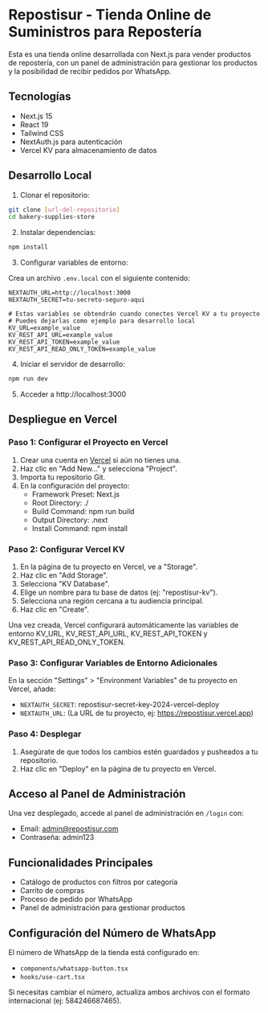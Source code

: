 # Repostisur - Tienda Online de Suministros para Repostería

Esta es una tienda online desarrollada con Next.js para vender productos de repostería, con un panel de administración para gestionar los productos y la posibilidad de recibir pedidos por WhatsApp.

## Tecnologías

- Next.js 15
- React 19
- Tailwind CSS
- NextAuth.js para autenticación
- Vercel KV para almacenamiento de datos

## Desarrollo Local

1. Clonar el repositorio:

```bash
git clone [url-del-repositorio]
cd bakery-supplies-store
```

2. Instalar dependencias:

```bash
npm install
```

3. Configurar variables de entorno:

Crea un archivo `.env.local` con el siguiente contenido:

```
NEXTAUTH_URL=http://localhost:3000
NEXTAUTH_SECRET=tu-secreto-seguro-aqui

# Estas variables se obtendrán cuando conectes Vercel KV a tu proyecto
# Puedes dejarlas como ejemplo para desarrollo local
KV_URL=example_value
KV_REST_API_URL=example_value
KV_REST_API_TOKEN=example_value
KV_REST_API_READ_ONLY_TOKEN=example_value
```

4. Iniciar el servidor de desarrollo:

```bash
npm run dev
```

5. Acceder a http://localhost:3000

## Despliegue en Vercel

### Paso 1: Configurar el Proyecto en Vercel

1. Crear una cuenta en [Vercel](https://vercel.com) si aún no tienes una.
2. Haz clic en "Add New..." y selecciona "Project".
3. Importa tu repositorio Git.
4. En la configuración del proyecto:
   - Framework Preset: Next.js
   - Root Directory: ./
   - Build Command: npm run build
   - Output Directory: .next
   - Install Command: npm install

### Paso 2: Configurar Vercel KV

1. En la página de tu proyecto en Vercel, ve a "Storage".
2. Haz clic en "Add Storage".
3. Selecciona "KV Database".
4. Elige un nombre para tu base de datos (ej: "repostisur-kv").
5. Selecciona una región cercana a tu audiencia principal.
6. Haz clic en "Create".

Una vez creada, Vercel configurará automáticamente las variables de entorno KV_URL, KV_REST_API_URL, KV_REST_API_TOKEN y KV_REST_API_READ_ONLY_TOKEN.

### Paso 3: Configurar Variables de Entorno Adicionales

En la sección "Settings" > "Environment Variables" de tu proyecto en Vercel, añade:

- `NEXTAUTH_SECRET`: repostisur-secret-key-2024-vercel-deploy
- `NEXTAUTH_URL`: (La URL de tu proyecto, ej: https://repostisur.vercel.app)

### Paso 4: Desplegar

1. Asegúrate de que todos los cambios estén guardados y pusheados a tu repositorio.
2. Haz clic en "Deploy" en la página de tu proyecto en Vercel.

## Acceso al Panel de Administración

Una vez desplegado, accede al panel de administración en `/login` con:

- Email: admin@repostisur.com
- Contraseña: admin123

## Funcionalidades Principales

- Catálogo de productos con filtros por categoría
- Carrito de compras
- Proceso de pedido por WhatsApp
- Panel de administración para gestionar productos

## Configuración del Número de WhatsApp

El número de WhatsApp de la tienda está configurado en:

- `components/whatsapp-button.tsx`
- `hooks/use-cart.tsx`

Si necesitas cambiar el número, actualiza ambos archivos con el formato internacional (ej: 584246687465). 